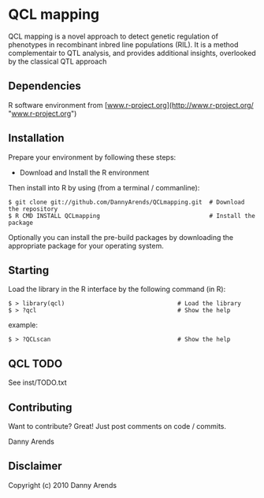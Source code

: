 QCL mapping
===========
QCL mapping is a novel approach to detect genetic regulation of phenotypes in recombinant 
inbred line populations (RIL). It is a method complementair to QTL analysis, and provides
additional insights, overlooked by the classical QTL approach  
 

Dependencies
------------
R software environment from [www.r-project.org](http://www.r-project.org/ "www.r-project.org")

Installation
------------
Prepare your environment by following these steps:

- Download and Install the R environment

Then install into R by using (from a terminal / commanline):

    $ git clone git://github.com/DannyArends/QCLmapping.git  # Download the repository
    $ R CMD INSTALL QCLmapping                               # Install the package

Optionally you can install the pre-build packages by downloading the appropriate 
package for your operating system. 

Starting
--------
Load the library in the R interface by the following command (in R):
    
    $ > library(qcl)                                # Load the library
    $ > ?qcl                                        # Show the help

example:
    
    $ > ?QCLscan                                    # Show the help

QCL TODO
--------------------
See inst/TODO.txt

Contributing
------------

Want to contribute? Great!
Just post comments on code / commits.

Danny Arends

Disclaimer
----------
Copyright (c) 2010 Danny Arends
